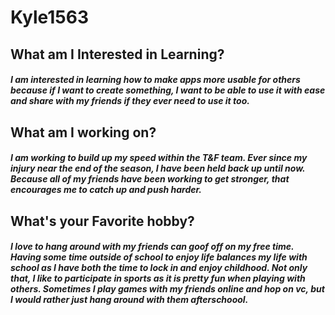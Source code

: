 # Kyle1563

## What am I Interested in Learning?
##### I am interested in learning how to make apps more usable for others because if I want to create something, I want to be able to use it with ease and share with my friends if they ever need to use it too.

## What am I working on?
##### I am working to build up my speed within the T&F team. Ever since my injury near the end of the season, I have been held back up until now. Because all of my friends have been working to get stronger, that encourages me to catch up and push harder.

## What's your Favorite hobby?
##### I love to hang around with my friends can goof off on my free time. Having some time outside of school to enjoy life balances my life with school as I have both the time to lock in and enjoy childhood. Not only that, I like to participate in sports as it is pretty fun when playing with others. Sometimes I play games with my friends online and hop on vc, but I would rather just hang around with them afterschoool.
